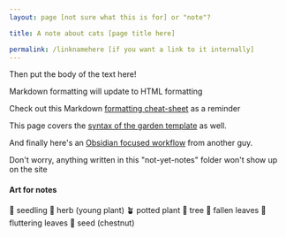 ```yaml
---
layout: page [not sure what this is for] or "note"?

title: A note about cats [page title here]

permalink: /linknamehere [if you want a link to it internally]
---
```


Then put the body of the text here!

Markdown formatting will update to HTML formatting

Check out this Markdown [formatting cheat-sheet](https://www.markdownguide.org/cheat-sheet/) as a reminder

This page covers the [syntax of the garden template](https://digital-garden-jekyll-template.netlify.app/your-first-note) as well.

And finally here's an [Obsidian focused workflow](https://refinedmind.co/obsidian-jekyll-workflow) from another guy.

Don't worry, anything written in this "not-yet-notes" folder won't show up on the site

#### Art for notes
🌱 seedling
🌿 herb (young plant)
🪴 potted plant
🌳 tree
🍂 fallen leaves
🍃 fluttering leaves
🌰 seed (chestnut)
